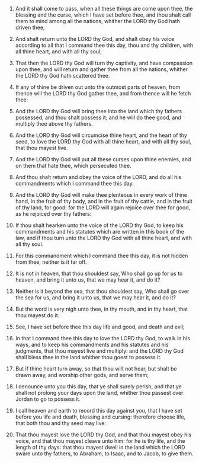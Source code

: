 1. And it shall come to pass, when all these things are come upon
thee, the blessing and the curse, which I have set before thee, and
thou shalt call them to mind among all the nations, whither the LORD
thy God hath driven thee,

2. And shalt return unto the LORD thy God,
and shalt obey his voice according to all that I command thee this
day, thou and thy children, with all thine heart, and with all thy
soul;

3. That then the LORD thy God will turn thy captivity, and
have compassion upon thee, and will return and gather thee from all
the nations, whither the LORD thy God hath scattered thee.

4. If any of thine be driven out unto the outmost parts of heaven,
from thence will the LORD thy God gather thee, and from thence will he
fetch thee:

5. And the LORD thy God will bring thee into the land
which thy fathers possessed, and thou shalt possess it; and he will do
thee good, and multiply thee above thy fathers.

6. And the LORD thy God will circumcise thine heart, and the heart
of thy seed, to love the LORD thy God with all thine heart, and with
all thy soul, that thou mayest live.

7. And the LORD thy God will put all these curses upon thine
enemies, and on them that hate thee, which persecuted thee.

8. And thou shalt return and obey the voice of the LORD, and do all
his commandments which I command thee this day.

9. And the LORD thy God will make thee plenteous in every work of
thine hand, in the fruit of thy body, and in the fruit of thy cattle,
and in the fruit of thy land, for good: for the LORD will again
rejoice over thee for good, as he rejoiced over thy fathers:

10. If
thou shalt hearken unto the voice of the LORD thy God, to keep his
commandments and his statutes which are written in this book of the
law, and if thou turn unto the LORD thy God with all thine heart, and
with all thy soul.

11. For this commandment which I command thee this day, it is not
hidden from thee, neither is it far off.

12. It is not in heaven, that thou shouldest say, Who shall go up
for us to heaven, and bring it unto us, that we may hear it, and do
it?

13. Neither is it beyond the sea, that thou shouldest say, Who
shall go over the sea for us, and bring it unto us, that we may hear
it, and do it?

14. But the word is very nigh unto thee, in thy
mouth, and in thy heart, that thou mayest do it.

15. See, I have set before thee this day life and good, and death
and evil;

16. In that I command thee this day to love the LORD thy
God, to walk in his ways, and to keep his commandments and his
statutes and his judgments, that thou mayest live and multiply: and
the LORD thy God shall bless thee in the land whither thou goest to
possess it.

17. But if thine heart turn away, so that thou wilt not hear, but
shalt be drawn away, and worship other gods, and serve them;

18. I
denounce unto you this day, that ye shall surely perish, and that ye
shall not prolong your days upon the land, whither thou passest over
Jordan to go to possess it.

19. I call heaven and earth to record this day against you, that I
have set before you life and death, blessing and cursing: therefore
choose life, that both thou and thy seed may live:

20. That thou
mayest love the LORD thy God, and that thou mayest obey his voice, and
that thou mayest cleave unto him: for he is thy life, and the length
of thy days: that thou mayest dwell in the land which the LORD sware
unto thy fathers, to Abraham, to Isaac, and to Jacob, to give them.